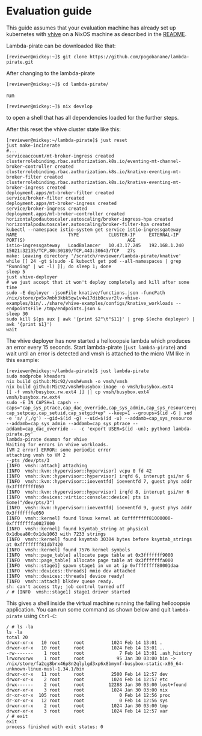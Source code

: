 # Evaluation guide

This guide assumes that your evaluation machine has already set up kubernetes with [vhive](https://github.com/ease-lab/vhive) on a NixOS machine as described in the [README](README.md).

Lambda-pirate can be downloaded like that:

```
[reviewer@mickey:~]$ git clone https://github.com/pogobanane/lambda-pirate.git
```

After changing to the lambda-pirate

```
[reviewer@mickey:~]$ cd lambda-pirate/
```

run

```
[reviewer@mickey:~]$ nix develop 
```

to open a shell that has all dependencies loaded for the further steps.


After this reset the vhive cluster state like this:

```
[reviewer@mickey:~/lambda-pirate]$ just reset
just make-incinerate
#...
serviceaccount/mt-broker-ingress created
clusterrolebinding.rbac.authorization.k8s.io/eventing-mt-channel-broker-controller created
clusterrolebinding.rbac.authorization.k8s.io/knative-eventing-mt-broker-filter created
clusterrolebinding.rbac.authorization.k8s.io/knative-eventing-mt-broker-ingress created
deployment.apps/mt-broker-filter created
service/broker-filter created
deployment.apps/mt-broker-ingress created
service/broker-ingress created
deployment.apps/mt-broker-controller created
horizontalpodautoscaler.autoscaling/broker-ingress-hpa created
horizontalpodautoscaler.autoscaling/broker-filter-hpa created
kubectl --namespace istio-system get service istio-ingressgateway
NAME                   TYPE           CLUSTER-IP     EXTERNAL-IP     PORT(S)                                      AGE
istio-ingressgateway   LoadBalancer   10.43.17.245   192.168.1.240   15021:32135/TCP,80:30189/TCP,443:30643/TCP   27s
make: Leaving directory '/scratch/reviewer/lambda-pirate/knative'
while [[ 24 -gt $(sudo -E kubectl get pod --all-namespaces | grep "Running" | wc -l) ]]; do sleep 1; done
sleep 5
just vhive-deployer
# we just accept that it won't deploy completely and kill after some time
sudo -E deployer -jsonFile knative/functions.json -funcPath /nix/store/pv5x7mbh3kbk5qw1v4w17dib0cvvr2lv-vhive-examples/bin/../share/vhive-examples/configs/knative_workloads --endpointsFile /tmp/endpoints.json &
sleep 30
sudo kill $(ps aux | awk '{print $2"\t"$11}' | grep $(echo deployer) | awk '{print $1}')
wait
```

The vhive deployer has now started a hellooopsie lambda which produces an error
every 15 seconds. Start lambda-pirate (`just lambda-pirate`) and wait until an
error is detected and vmsh is attached to the micro VM like in this example:

```
[reviewer@mickey:~/lambda-pirate]$ just lambda-pirate
sudo modprobe kheaders
nix build github:Mic92/vmsh#vmsh -o vmsh/vmsh
nix build github:Mic92/vmsh#busybox-image -o vmsh/busybox.ext4
[[ -f vmsh/busybox.rw.ext4 ]] || cp vmsh/busybox.ext4 vmsh/busybox.rw.ext4
sudo -E IN_CAPSH=1 capsh --caps="cap_sys_ptrace,cap_dac_override,cap_sys_admin,cap_sys_resource+epi cap_setpcap,cap_setuid,cap_setgid+ep" --keep=1 --groups=$(id -G | sed -e 's/ /,/g') --gid=$(id -g) --uid=$(id -u) --addamb=cap_sys_resource --addamb=cap_sys_admin --addamb=cap_sys_ptrace --addamb=cap_dac_override -- -c 'export USER=$(id -un); python3 lambda-pirate.py'
lambda-pirate deamon for vhive
Waiting for errors in vhive workloads.
[VM 2 error] ERROR: some periodic error
attaching vmsh to VM 2
--pts /dev/pts/3
[INFO  vmsh::attach] attaching
[INFO  vmsh::kvm::hypervisor::hypervisor] vcpu 0 fd 42
[INFO  vmsh::kvm::hypervisor::hypervisor] irqfd 6, interupt gsi/nr 6
[INFO  vmsh::kvm::hypervisor::ioeventfd] ioeventfd 7, guest phys addr 0x3ffffffff050
[INFO  vmsh::kvm::hypervisor::hypervisor] irqfd 8, interupt gsi/nr 6
[INFO  vmsh::devices::virtio::console::device] pts is Some("/dev/pts/3")
[INFO  vmsh::kvm::hypervisor::ioeventfd] ioeventfd 9, guest phys addr 0x3fffffffe050
[INFO  vmsh::kernel] found linux kernel at 0xffffffff81000000-0xffffffffa0027000
[INFO  vmsh::kernel] found ksymtab_string at physical 0x1dbea80:0x1de1063 with 7233 strings
[INFO  vmsh::kernel] found ksymtab 30304 bytes before ksymtab_strings at 0xffffffff81db7420
[INFO  vmsh::kernel] found 7576 kernel symbols
[INFO  vmsh::page_table] allocate page table at 0x3fffffff9000
[INFO  vmsh::page_table] allocate page table at 0x3fffffffa000
[INFO  vmsh::stage1] spawn stage1 in vm at ip 0xffffffff80001daa
[INFO  vmsh::devices::threads] mmio dev attached
[INFO  vmsh::devices::threads] device ready!
[INFO  vmsh::attach] blkdev queue ready.
sh: can't access tty; job control turned off
/ # [INFO  vmsh::stage1] stage1 driver started
```

This gives a shell inside the virtual machine running the failing hellooopsie application.
You can run some command as shown below and quit `lambda-pirate` using `Ctrl-C`:

```
/ # ls -la
ls -la
total 20
drwxr-xr-x   10 root     root          1024 Feb 14 13:01 .
drwxr-xr-x   10 root     root          1024 Feb 14 13:01 ..
-rw-------    1 root     root             7 Feb 14 13:01 .ash_history
lrwxrwxrwx    1 root     root            95 Jan 30 03:00 bin -> /nix/store/fa2qg8brx46p8n2qlylgd3xp6x8bmymf-busybox-static-x86_64-unknown-linux-musl-1.34.1/bin
drwxr-xr-x   11 root     root          2500 Feb 14 12:57 dev
drwxr-xr-x    2 root     root          1024 Feb 14 12:57 etc
drwx------    2 root     root         12288 Jan 30 03:00 lost+found
drwxr-xr-x    3 root     root          1024 Jan 30 03:00 nix
dr-xr-xr-x  105 root     root             0 Feb 14 12:56 proc
dr-xr-xr-x   12 root     root             0 Feb 14 12:56 sys
drwxr-xr-x    2 root     root          1024 Jan 30 03:00 tmp
drwxr-xr-x    3 root     root          1024 Feb 14 12:57 var
/ # exit
exit
process finished with exit status: 0
```
